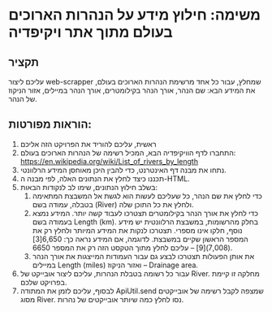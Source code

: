 <html>

<body>
  <h1>משימה: חילוץ מידע על הנהרות הארוכים בעולם מתוך אתר ויקיפדיה</h1>
  <h2>תקציר</h2>
  <p>עליכם ליצור web-scrapper שמחלץ, עבור כל אחד מרשימת הנהרות הארוכים בעולם, את המידע הבא: שם הנהר, אורך הנהר בקילומטרים, אורך הנהר במיילים, אזור הניקוז של הנהר.</p>
  <h2>הוראות מפורטות:</h2>
  <ol>
    <li>ראשית, עליכם להוריד את הפרויקט הזה אליכם</li>
    <li>התחברו לדף הוויקיפדיה הבא, המכיל רשימה של הנהרות הארוכים בעולם: <a href="https://en.wikipedia.org/wiki/List_of_rivers_by_length">https://en.wikipedia.org/wiki/List_of_rivers_by_length</a></li>
    <li>נתחו את מבנה דף האינטרנט, כדי להבין היכן מאוחסן המידע הרלוונטי.</li>
    <li>תכננו כיצד לחלץ את הנתונים האלה, לפי מבנה ה-HTML.</li>
    <li>בשלב חילוץ הנתונים, שימו לב לנקודות הבאות:
      <ol>
        <li>כדי לחלץ את שם הנהר, כל שעליכם לעשות הוא לגשת אל המשבצת המתאימה בטבלה, עמודה בשם (River) ולחלץ את כל התוכן שלה.</li>
        <li>כדי לחלץ את אורך הנהר בקילומטרים תצטרכו לעבוד קשה יותר. המידע נמצא בעמודה בשם Length (km). בחלק מהרשומות, במשבצת הרלוונטית יש מידע נוסף, חלקו אינו מספרי. תצטרכו לנקות את המידע המיותר ולחלץ רק את המספר הראשון שקיים במשבצת. לדוגמה, אם המידע נראה כך: 6,650[3] (7,008)[9] – עליכם לחלץ מתוך הטקסט הזה רק את המספר 6650.</li>
        <li>את אותן הפעולות תצטרכו לבצע גם עבור העמודות המייצגות את אורך הנהר במיילים Length (miles) ואזור הניקוז – Drainage area.</li>
      </ol>
    </li>
    <li>עבור כל רשומה בטבלת הנהרות, עליכם ליצור אובייקט של River. מחלקה זו קיימת בפרויקט שלכם.</li>
    <li>לבסוף, עליכם לזמן את המתודה ApiUtil.send שמצפה לקבל רשימה של אובייקטים מסוג River. נסו לחלץ כמה שיותר אובייקטים של נהרות.</li>
  </ol>
</body>
</html>
